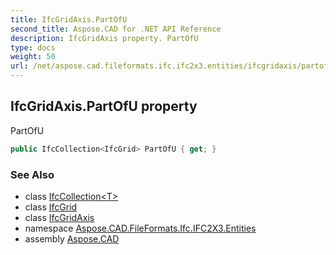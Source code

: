 ```yaml
---
title: IfcGridAxis.PartOfU
second_title: Aspose.CAD for .NET API Reference
description: IfcGridAxis property. PartOfU
type: docs
weight: 50
url: /net/aspose.cad.fileformats.ifc.ifc2x3.entities/ifcgridaxis/partofu/
---
```

## IfcGridAxis.PartOfU property

PartOfU

```csharp
public IfcCollection<IfcGrid> PartOfU { get; }
```

### See Also

* class [IfcCollection&lt;T&gt;](../../../aspose.cad.fileformats.ifc/ifccollection-1/)
* class [IfcGrid](../../ifcgrid/)
* class [IfcGridAxis](../)
* namespace [Aspose.CAD.FileFormats.Ifc.IFC2X3.Entities](../../ifcgridaxis/)
* assembly [Aspose.CAD](../../../)


